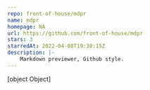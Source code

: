 ```yaml
---
repo: front-of-house/mdpr
name: mdpr
homepage: NA
url: https://github.com/front-of-house/mdpr
stars: 3
starredAt: 2022-04-08T19:30:15Z
description: |-
    Markdown previewer, Github style.
---
```


[object Object]
